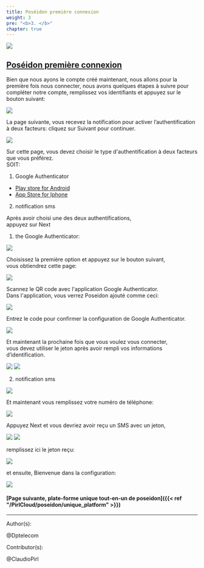```yaml
---
title: Poséidon première connexion
weight: 3
pre: "<b>3. </b>"
chapter: true
---
```

![](/images_headers/Poseidon.png)


## [Poséidon première connexion](https://poseidon.pirl.io)


Bien que nous ayons le compte créé maintenant, nous allons pour la première fois nous connecter, 
nous avons quelques étapes à suivre pour compléter notre compte, 
remplissez vos identifiants et appuyez sur le bouton suivant:

![](/PirlCloud/images/poseidon_login.jpg)


La page suivante, vous recevez la notification pour activer l’authentification à deux facteurs: 
cliquez sur Suivant pour continuer.

![](/PirlCloud/images/twofactor.jpg)


Sur cette page, vous devez choisir le type d'authentification à deux facteurs que vous préférez.  
SOIT:


1) Google Authenticator  
* [Play store for Android](https://play.google.com/store/apps/details?id=com.google.android.apps.authenticator2)  
* [App Store for Iphone](https://itunes.apple.com/us/app/google-authenticator/id388497605?mt=8)  

2) notification sms  

Après avoir choisi une des deux authentifications,  
appuyez sur Next 


1) the Google Authenticator:


![](/PirlCloud/images/2fac_chose.jpg)


Choisissez la première option et appuyez sur le bouton suivant,  
vous obtiendrez cette page:  


![](/PirlCloud/images/qrcode.jpg)


Scannez le QR code avec l'application Google Authenticator.  
Dans l'application, vous verrez Poseidon ajouté comme ceci:


![](/PirlCloud/images/mobile.jpeg)

Entrez le code pour confirmer la configuration de Google Authenticator.


![](/PirlCloud/images/confirm.jpg)


Et maintenant la prochaine fois que vous voulez vous connecter,  
vous devez utiliser le jeton après avoir rempli vos informations d’identification.


![](/PirlCloud/images/logincred.jpg)
![](/PirlCloud/images/logintoken.jpg)


2) notification sms  


![](/PirlCloud/images/optionsms.jpg)


Et maintenant vous remplissez votre numéro de téléphone:  




![](/PirlCloud/images/phonenumber.jpg)


Appuyez Next et vous devriez avoir reçu un SMS avec un jeton,  



![](/PirlCloud/images/2fa_sms5.jpg)
![](/PirlCloud/images/sms.jpeg)


remplissez ici le jeton reçu:


![](/PirlCloud/images/2fa_sms6.jpg)


et ensuite,
Bienvenue dans la  configuration:  



![](/PirlCloud/images/2fa_sms7.jpg)


#### [Page suivante, plate-forme unique tout-en-un de poseidon]({{< ref "/PirlCloud/poseidon/unique_platform" >}})


---
Author(s):


@Dptelecom


Contributor(s):  

@ClaudioPirl


